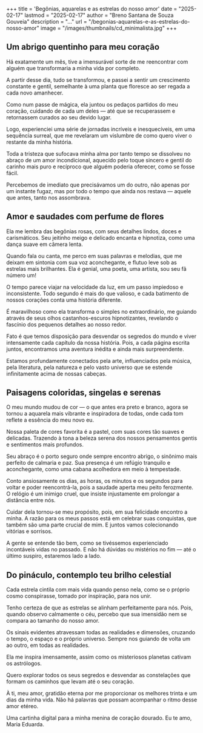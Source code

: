 +++
title = 'Begônias, aquarelas e as estrelas do nosso amor'
date = "2025-02-17"
lastmod = "2025-02-17"
author = "Breno Santana de Souza Gouveia"
description = "..."
url = "/begonias-aquarelas-e-as-estrelas-do-nosso-amor"
image = "/images/thumbnails/cd_minimalista.jpg"
+++

## Um abrigo quentinho para meu coração

Há exatamente um mês, tive a imensurável sorte de me reencontrar com alguém que transformaria a minha vida por completo.

A partir desse dia, tudo se transformou, e passei a sentir um crescimento constante e gentil, semelhante à uma planta que floresce ao ser regada a cada novo amanhecer.

Como num passe de mágica, ela juntou os pedaços partidos do meu coração, cuidando de cada um deles — até que se recuperassem e retornassem curados ao seu devido lugar.

Logo, experienciei uma série de jornadas incríveis e inesquecíveis, em uma sequência surreal, que me revelaram um vislumbre de como quero viver o restante da minha história.

Toda a tristeza que sufocava minha alma por tanto tempo se dissolveu no abraço de um amor incondicional, aquecido pelo toque sincero e gentil do carinho mais puro e recíproco que alguém poderia oferecer, como se fosse fácil.

Percebemos de imediato que precisávamos um do outro, não apenas por um instante fugaz, mas por todo o tempo que ainda nos restava — aquele que antes, tanto nos assombrava.

## Amor e saudades com perfume de flores

Ela me lembra das begônias rosas, com seus detalhes lindos, doces e carismáticos. Seu jeitinho meigo e delicado encanta e hipnotiza, como uma dança suave em câmera lenta.

Quando fala ou canta, me perco em suas palavras e melodias, que me deixam em sintonia com sua voz aconchegante, e flutuo leve sob as estrelas mais brilhantes. Ela é genial, uma poeta, uma artista, sou seu fã número um!

O tempo parece viajar na velocidade da luz, em um passo impiedoso e inconsistente. Todo segundo é mais do que valioso, e cada batimento de nossos corações conta uma história diferente.

É maravilhoso como ela transforma o simples no extraordinário, me guiando através de seus olhos castanhos-escuros hipnotizantes, revelando o fascínio dos pequenos detalhes ao nosso redor.

Fato é que temos disposição para desvendar os segredos do mundo e viver intensamente cada capítulo da nossa história. Pois, a cada página escrita juntos, encontramos uma aventura inédita e ainda mais surpreendente.

Estamos profundamente conectados pela arte, influenciados pela música, pela literatura, pela natureza e pelo vasto universo que se estende infinitamente acima de nossas cabeças.

## Paisagens coloridas, singelas e serenas

O meu mundo mudou de cor — o que antes era preto e branco, agora se tornou a aquarela mais vibrante e inspiradora de todas, onde cada tom reflete a essência do meu novo eu.

Nossa paleta de cores favorita é a pastel, com suas cores tão suaves e delicadas. Trazendo à tona a beleza serena dos nossos pensamentos gentis e sentimentos mais profundos.

Seu abraço é o porto seguro onde sempre encontro abrigo, o sinônimo mais perfeito de calmaria e paz. Sua presença é um refúgio tranquilo e aconchegante, como uma cabana acolhedora em meio à tempestade.

Conto ansiosamente os dias, as horas, os minutos e os segundos para voltar e poder reencontrá-la, pois a saudade aperta meu peito ferozmente. O relógio é um inimigo cruel, que insiste injustamente em prolongar a distância entre nós.

Cuidar dela tornou-se meu propósito, pois, em sua felicidade encontro a minha. A razão para os meus passos está em celebrar suas conquistas, que também são uma parte crucial de mim. E juntos vamos colecionando vitórias e sorrisos.

A gente se entende tão bem, como se tivéssemos experienciado incontáveis vidas no passado. E não há dúvidas ou mistérios no fim — até o último suspiro, estaremos lado a lado.

## Do pináculo, contemplo teu brilho celestial

Cada estrela cintila com mais vida quando penso nela, como se o próprio cosmo conspirasse, tomado por inspiração, para nos unir.

Tenho certeza de que as estrelas se alinham perfeitamente para nós. Pois, quando observo calmamente o céu, percebo que sua imensidão nem se compara ao tamanho do nosso amor.

Os sinais evidentes atravessam todas as realidades e dimensões, cruzando o tempo, o espaço e o próprio universo. Sempre nos guiando de volta um ao outro, em todas as realidades.

Ela me inspira imensamente, assim como os misteriosos planetas cativam os astrólogos.

Quero explorar todos os seus segredos e desvendar as constelações que formam os caminhos que levam até o seu coração.

À ti, meu amor, gratidão eterna por me proporcionar os melhores trinta e um dias da minha vida. Não há palavras que possam acompanhar o ritmo desse amor etéreo.

Uma cartinha digital para a minha menina de coração dourado. Eu te amo, Maria Eduarda.
